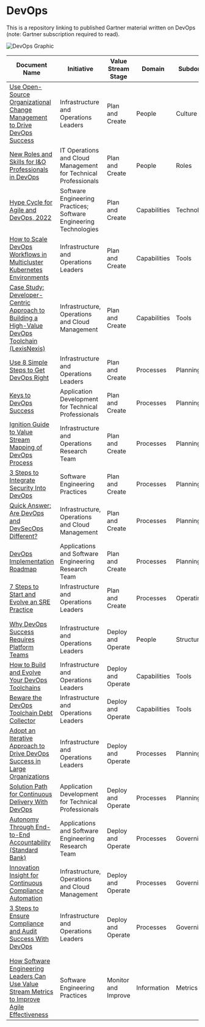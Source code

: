 # DevOps
This is a repository linking to published Gartner material written on DevOps (note: Gartner subscription required to read).

![DevOps Graphic](https://user-images.githubusercontent.com/118203283/201713158-726e6256-f9e8-4d12-8a3b-1b28409288ed.png)



| Document Name  | Initiative | Value Stream Stage | Domain | Subdomain | 
| ------------- | ------------- | ------------- | ------------- | ------------- |
| [Use Open-Source Organizational Change Management to Drive DevOps Success](https://www.gartner.com/document/code/739186) | Infrastructure and Operations Leaders | Plan and Create  | People | Culture |  
| [New Roles and Skills for I&O Professionals in DevOps](https://www.gartner.com/document/code/720642) | IT Operations and Cloud Management for Technical Professionals | Plan and Create | People | Roles |
| [Hype Cycle for Agile and DevOps, 2022](https://www.gartner.com/interactive/hc/4016526) | Software Engineering Practices; Software Engineering Technologies | Plan and Create | Capabilities | Technologies |
| [How to Scale DevOps Workflows in Multicluster Kubernetes Environments](https://www.gartner.com/document/code/758231) | Infrastructure and Operations Leaders | Plan and Create | Capabilities | Tools |
| [Case Study: Developer-Centric Approach to Building a High-Value DevOps Toolchain (LexisNexis)](https://www.gartner.com/document/4020565) | Infrastructure, Operations and Cloud Management| Plan and Create | Capabilities | Tools |
| [Use 8 Simple Steps to Get DevOps Right](https://www.gartner.com/document/code/719444) | Infrastructure and Operations Leaders | Plan and Create | Processes | Planning |
| [Keys to DevOps Success](https://www.gartner.com/document/code/738227) | Application Development for Technical Professionals | Plan and Create | Processes | Planning |
| [Ignition Guide to Value Stream Mapping of DevOps Process](https://www.gartner.com/document/code/746642) | Infrastructure and Operations Research Team | Plan and Create | Processes | Planning |
| [3 Steps to Integrate Security Into DevOps](https://www.gartner.com/document/code/384500) | Software Engineering Practices | Plan and Create | Processes | Planning |
| [Quick Answer: Are DevOps and DevSecOps Different?](https://www.gartner.com/document/code/767617) | Infrastructure, Operations and Cloud Management | Plan and Create | Processes | Planning |
| [DevOps Implementation Roadmap](https://www.gartner.com/document/3766814) | Applications and Software Engineering Research Team | Plan and Create | Processes | Planning |
| [7 Steps to Start and Evolve an SRE Practice](https://www.gartner.com/document/code/753447) | Infrastructure and Operations Leaders | Plan and Create | Processes | Operating |
||
||
| [Why DevOps Success Requires Platform Teams](https://www.gartner.com/document/code/733282) | Infrastructure and Operations Leaders | Deploy and Operate | People | Structure |
| [How to Build and Evolve Your DevOps Toolchains](https://www.gartner.com/document/code/746845) | Infrastructure and Operations Leaders | Deploy and Operate | Capabilities | Tools |
| [Beware the DevOps Toolchain Debt Collector](https://www.gartner.com/document/code/758231) | Infrastructure and Operations Leaders | Deploy and Operate | Capabilities | Tools |
| [Adopt an Iterative Approach to Drive DevOps Success in Large Organizations](https://www.gartner.com/document/code/746295) | Infrastructure and Operations Leaders | Deploy and Operate | Processes | Planning |
| [Solution Path for Continuous Delivery With DevOps](https://www.gartner.com/document/code/741321) | Application Development for Technical Professionals | Deploy and Operate | Processes | Planning |
| [Autonomy Through End-to-End Accountability (Standard Bank)](https://www.gartner.com/document/code/700626) | Applications and Software Engineering Research Team | Deploy and Operate | Processes | Governing |
| [Innovation Insight for Continuous Compliance Automation](https://www.gartner.com/document/code/729146) | Infrastructure, Operations and Cloud Management | Deploy and Operate | Processes | Governing |
| [3 Steps to Ensure Compliance and Audit Success With DevOps](https://www.gartner.com/document/code/439920) | Infrastructure and Operations Leaders | Deploy and Operate | Processes | Governing |
||
||
| [How Software Engineering Leaders Can Use Value Stream Metrics to Improve Agile Effectiveness](https://www.gartner.com/document/code/749067) | Software Engineering Practices | Monitor and Improve | Information | Metrics |


